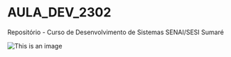 # AULA_DEV_2302

Repositório - Curso de Desenvolvimento de Sistemas SENAI/SESI Sumaré

![This is an image](https://img.ifunny.co/images/cfe82c53211e2d82f7fbb422d8d6d108a25da285f175f725ef4d8209384dc20d_1.jpg)
